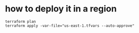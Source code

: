 # how to deploy it in a region
```
terraform plan
terraform apply -var-file="us-east-1.tfvars --auto-approve"
```